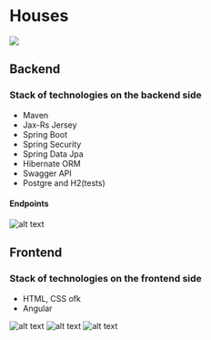 # Houses
<a href="https://codeclimate.com/github/Ancarian/Houses/maintainability"><img src="https://api.codeclimate.com/v1/badges/c9ba1eb59c78105afef5/maintainability" /></a>
## Backend

### Stack of technologies on the backend side

* Maven
* Jax-Rs Jersey
* Spring Boot
* Spring Security
* Spring Data Jpa
* Hibernate ORM
* Swagger API
* Postgre and H2(tests)
 
#### Endpoints
![alt text](https://i.imgur.com/lFe2GyL.png)

## Frontend

### Stack of technologies on the frontend side

* HTML, CSS ofk 
* Angular 

![alt text](https://i.imgur.com/UuTCQgY.png)
![alt text](https://i.imgur.com/eyk5sba.png)
![alt text](https://i.imgur.com/HN8tpjP.png)






